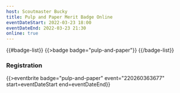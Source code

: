 ```yaml
---
host: Scoutmaster Bucky
title: Pulp and Paper Merit Badge Online
eventDateStart: 2022-03-23 18:00
eventDateEnd: 2022-03-23 21:30
online: true
---
```


{{#badge-list}}
{{>badge badge="pulp-and-paper"}}
{{/badge-list}}

### Registration

{{>eventbrite badge="pulp-and-paper" event="220260363677" start=eventDateStart end=eventDateEnd}}
